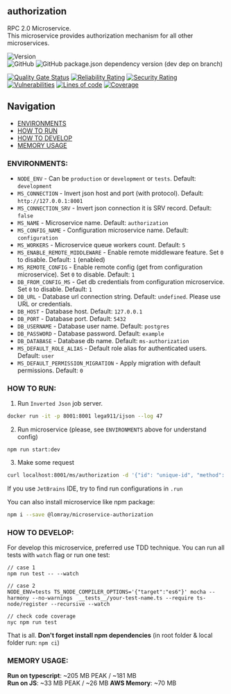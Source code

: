 authorization
-------------------

RPC 2.0 Microservice.  
This microservice provides authorization mechanism for all other microservices.

![Version](https://img.shields.io/badge/dynamic/json.svg?url=https%3A%2F%2Fraw.githubusercontent.com%2FLomray-Software%2Fmicroservices%2Fstaging%2Fmicroservices%2Fauthorization%2Fpackage.json&label=Staging%20version&query=$.version&colorB=blue)  
![GitHub](https://img.shields.io/github/license/Lomray-Software/microservices)
![GitHub package.json dependency version (dev dep on branch)](https://img.shields.io/github/package-json/dependency-version/Lomray-Software/microservices/dev/typescript/staging)

[![Quality Gate Status](https://sonarqube-proxy.lomray.com/status/microservices-authorization?token=99cc3d48918d78fe3ca52bc927ce7c62)](https://sonarqube.lomray.com/dashboard?id=microservices-authorization)
[![Reliability Rating](https://sonarqube-proxy.lomray.com/reliability/microservices-authorization?token=99cc3d48918d78fe3ca52bc927ce7c62)](https://sonarqube.lomray.com/dashboard?id=microservices-authorization)
[![Security Rating](https://sonarqube-proxy.lomray.com/security/microservices-authorization?token=99cc3d48918d78fe3ca52bc927ce7c62)](https://sonarqube.lomray.com/dashboard?id=microservices-authorization)
[![Vulnerabilities](https://sonarqube-proxy.lomray.com/vulnerabilities/microservices-authorization?token=99cc3d48918d78fe3ca52bc927ce7c62)](https://sonarqube.lomray.com/dashboard?id=microservices-authorization)
[![Lines of code](https://sonarqube-proxy.lomray.com/lines/microservices-authorization?token=99cc3d48918d78fe3ca52bc927ce7c62)](https://sonarqube.lomray.com/dashboard?id=microservices-authorization)
[![Coverage](https://sonarqube-proxy.lomray.com/coverage/microservices-authorization?token=99cc3d48918d78fe3ca52bc927ce7c62)](https://sonarqube.lomray.com/dashboard?id=microservices-authorization)

## Navigation
- [ENVIRONMENTS](#environments)
- [HOW TO RUN](#how-to-run)
- [HOW TO DEVELOP](#how-to-develop)
- [MEMORY USAGE](#memory-usage)

### <a id="environments"></a>ENVIRONMENTS:
- `NODE_ENV` - Can be `production` or `development` or `tests`. Default: `development`
- `MS_CONNECTION` - Invert json host and port (with protocol). Default: `http://127.0.0.1:8001`
- `MS_CONNECTION_SRV` - Invert json connection it is SRV record. Default: `false`
- `MS_NAME` - Microservice name. Default: `authorization`
- `MS_CONFIG_NAME` - Configuration microservice name. Default: `configuration` 
- `MS_WORKERS` - Microservice queue workers count. Default: `5`
- `MS_ENABLE_REMOTE_MIDDLEWARE` - Enable remote middleware feature. Set `0` to disable. Default: `1` (enabled)
- `MS_REMOTE_CONFIG` - Enable remote config (get from configuration microservice). Set `0` to disable. Default: `1`
- `DB_FROM_CONFIG_MS` - Get db credentials from configuration microservice. Set `0` to disable. Default: `1`
- `DB_URL` - Database url connection string. Default: `undefined`. Please use URL or credentials.
- `DB_HOST` - Database host. Default: `127.0.0.1`
- `DB_PORT` - Database port. Default: `5432`
- `DB_USERNAME` - Database user name. Default: `postgres`
- `DB_PASSWORD` - Database password. Default: `example`
- `DB_DATABASE` - Database db name. Default: `ms-authorization`
- `MS_DEFAULT_ROLE_ALIAS` - Default role alias for authenticated users. Default: `user`
- `MS_DEFAULT_PERMISSION_MIGRATION` - Apply migration with default permissions. Default: `0`

### <a id="how-to-run"></a>HOW TO RUN:
1. Run `Inverted Json` job server.
```bash
docker run -it -p 8001:8001 lega911/ijson --log 47
```
2. Run microservice (please, see `ENVIRONMENTS` above for understand config)
```
npm run start:dev
```
3. Make some request
```bash
curl localhost:8001/ms/authorization -d '{"id": "unique-id", "method": "demo", "params": {}}'
```

If you use `JetBrains` IDE, try to find run configurations in `.run`

You can also install microservice like npm package:
```bash
npm i --save @lomray/microservice-authorization
```

### <a id="how-to-develop"></a>HOW TO DEVELOP:
For develop this microservice, preferred use TDD technique.
You can run all tests with `watch` flag or run one test:
```
// case 1
npm run test -- --watch

// case 2
NODE_ENV=tests TS_NODE_COMPILER_OPTIONS='{"target":"es6"}' mocha --harmony --no-warnings  __tests__/your-test-name.ts --require ts-node/register --recursive --watch

// check code coverage
nyc npm run test
```

That is all. **Don't forget install npm dependencies**
(in root folder & local folder run:  `npm ci`)

### <a id="memory-usage"></a>MEMORY USAGE:

__Run on typescript__: ~205 MB PEAK / ~181 MB  
__Run on JS__: ~33 MB PEAK / ~26 MB
__AWS Memory__: ~70 MB
